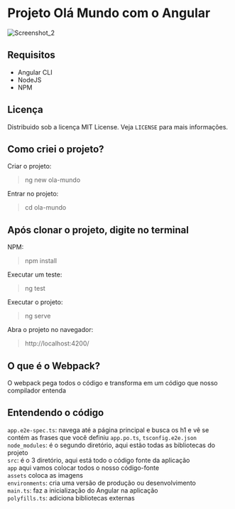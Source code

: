 # Projeto Olá Mundo com o Angular
![Screenshot_2](https://user-images.githubusercontent.com/72028645/133898228-8e44f0b6-8f45-489e-b46a-013c374e2416.png)

## Requisitos
- Angular CLI
- NodeJS
- NPM

## Licença
Distribuido sob a licença MIT License. Veja `LICENSE` para mais informações.

## Como criei o projeto?
Criar o projeto:
>ng new ola-mundo

Entrar no projeto:
>cd ola-mundo

## Após clonar o projeto, digite no terminal
NPM:
>npm install

Executar um teste:
>ng test

Executar o projeto:
>ng serve

Abra o projeto no navegador:
>http://localhost:4200/

## O que é o Webpack?
O webpack pega todos o código e transforma em um código que nosso compilador entenda

## Entendendo o código
`app.e2e-spec.ts`: navega até a página principal e busca os h1 e vê se contém as frases que você definiu `app.po.ts`, `tsconfig.e2e.json` <br> 
`node_modules`: é o segundo diretório, aqui estão todas as bibliotecas do projeto <br>
`src`: é o 3 diretório, aqui está todo o código fonte da aplicação <br>
`app` aqui vamos colocar todos o nosso código-fonte <br>
`assets` coloca as imagens <br>
`environments`: cria uma versão de produção ou desenvolvimento <br>
`main.ts`: faz a inicialização do Angular na aplicação <br>
`polyfills.ts`: adiciona bibliotecas externas <br>

